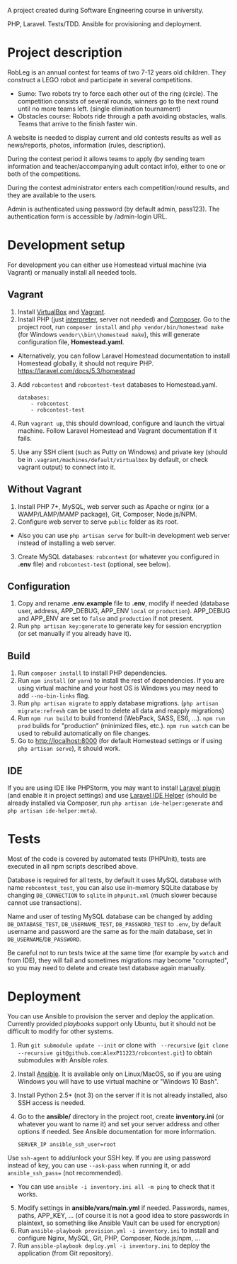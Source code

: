A project created during Software Engineering course in university.

PHP, Laravel. Tests/TDD. Ansible for provisioning and deployment.

# Project description

RobLeg is an annual contest for teams of two 7-12 years old children. They construct a LEGO robot and participate in several competitions.

- Sumo: Two robots try to force each other out of the ring (circle). The competition consists of several rounds, winners go to the next round until no more teams left. (single elimination tournament)
- Obstacles course: Robots ride through a path avoiding obstacles, walls. Teams that arrive to the finish faster win.

A website is needed to display current and old contests results as well as news/reports, photos, information (rules, description).

During the contest period it allows teams to apply (by sending team information and teacher/accompanying adult contact info), either to one or both of the competitions.

During the contest administrator enters each competition/round results, and they are available to the users.

Admin is authenticated using password (by default admin, pass123). The authentication form is accessible by /admin-login URL.

# Development setup

For development you can either use Homestead virtual machine (via Vagrant) or manually install all needed tools.

## Vagrant

 1. Install [VirtualBox](https://www.virtualbox.org/wiki/Downloads) and [Vagrant](https://www.vagrantup.com/downloads.html).
 2. Install PHP (just [interpreter](http://php.net/downloads.php), server not needed) and [Composer](https://getcomposer.org/download/). Go to the project root, run `composer install` and `php vendor/bin/homestead make` (for Windows `vendor\\bin\\homestead make`), this will generate configuration file, **Homestead.yaml**.
  - Alternatively, you can follow Laravel Homestead documentation to install Homestead globally, it should not require PHP. https://laravel.com/docs/5.3/homestead
 3. Add `robcontest` and `robcontest-test` databases to Homestead.yaml.

     ```
     databases:
         - robcontest
         - robcontest-test
     ```
 4. Run `vagrant up`, this should download, configure and launch the virtual machine. Follow Laravel Homestead and Vagrant documentation if it fails.
 5. Use any SSH client (such as Putty on Windows) and private key (should be in `.vagrant/machines/default/virtualbox` by default, or check vagrant output) to connect into it.

## Without Vagrant

1. Install PHP 7+, MySQL, web server such as Apache or nginx (or a WAMP/LAMP/MAMP package), Git, Composer, Node.js/NPM.
2. Configure web server to serve `public` folder as its root.
 - Also you can use `php artisan serve` for built-in development web server instead of installing a web server.
3. Create MySQL databases: `robcontest` (or whatever you configured in **.env** file) and `robcontest-test` (optional, see below). 

## Configuration

 1. Copy and rename **.env.example** file to **.env**, modify if needed (database user, address, APP_DEBUG, APP_ENV `local` or `production`). APP_DEBUG and APP_ENV are set to `false` and `production` if not present.
 2. Run `php artisan key:generate` to generate key for session encryption (or set manually if you already have it).
 
## Build

 1. Run `composer install` to install PHP dependencies.
 2. Run `npm install` (or `yarn`) to install the rest of dependencies. If you are using virtual machine and your host OS is Windows you may need to add `--no-bin-links` flag.
 3. Run `php artisan migrate` to apply database migrations. (`php artisan migrate:refresh` can be used to delete all data and reapply migrations)
 5. Run `npm run build` to build frontend (WebPack, SASS, ES6, ...). `npm run prod` builds for "production" (minimized files, etc.). `npm run watch` can be used to rebuild automatically on file changes. 
 6. Go to [http://localhost:8000](http://localhost:8000) (for default Homestead settings or if using `php artisan serve`), it should work.

## IDE

If you are using IDE like PHPStorm, you may want to install [Laravel plugin](https://plugins.jetbrains.com/plugin/7532) (and enable it in project settings) and use [Laravel IDE Helper](https://github.com/barryvdh/laravel-ide-helper) (should be already installed via Composer, run `php artisan ide-helper:generate` and `php artisan ide-helper:meta`).

# Tests

Most of the code is covered by automated tests (PHPUnit), tests are executed in all npm scripts described above.

Database is required for all tests, by default it uses MySQL database with name `robcontest_test`, you can also use in-memory SQLite database by changing `DB_CONNECTION` to `sqlite` in `phpunit.xml` (much slower because cannot use transactions).

Name and user of testing MySQL database can be changed by adding `DB_DATABASE_TEST`, `DB_USERNAME_TEST`, `DB_PASSWORD_TEST` to `.env`, by default username and password are the same as for the main database, set in `DB_USERNAME`/`DB_PASSWORD`.
 
Be careful not to run tests twice at the same time (for example by `watch` and from IDE), they will fail and sometimes migrations may become "corrupted", so you may need to delete and create test database again manually.

# Deployment

You can use Ansible to provision the server and deploy the application. Currently provided *playbooks* support only Ubuntu, but it should not be difficult to modify for other systems.

 1. Run `git submodule update --init` or clone with ` --recursive` (`git clone --recursive git@github.com:AlexP11223/robcontest.git`) to obtain submodules with Ansible *roles*.
 2. Install [Ansible](http://docs.ansible.com/ansible/intro_installation.html). It is available only on Linux/MacOS, so if you are using Windows you will have to use virtual machine or "Windows 10 Bash".
 3. Install Python 2.5+ (not 3) on the server if it is not already installed, also  SSH access is needed.
 4. Go to the **ansible/** directory in the project root, create **inventory.ini** (or whatever you want to name it) and set your server address and other options if needed. See Ansible documentation for more information. 

    ```
    SERVER_IP ansible_ssh_user=root
    ```
Use `ssh-agent` to add/unlock your SSH key. If you are using password instead of key, you can use `--ask-pass` when running it, or add `ansible_ssh_pass=` (not recommended).
  - You can use `ansible -i inventory.ini all -m ping` to check that it works.
 5. Modify settings in **ansible/vars/main.yml** if needed. Passwords, names, paths, APP_KEY, ... (of course it is not a good idea to store passwords in plaintext, so something like Ansible Vault can be used for encryption)
 6. Run `ansible-playbook provision.yml -i inventory.ini` to install and configure Nginx, MySQL, Git, PHP, Composer, Node.js/npm, ... 
 7. Run `ansible-playbook deploy.yml -i inventory.ini` to deploy the application (from Git repository).
